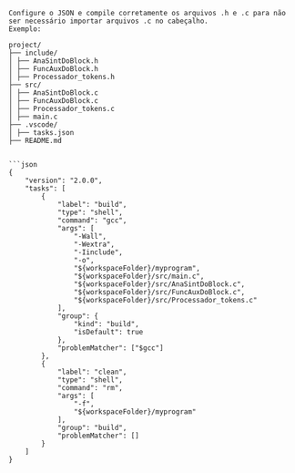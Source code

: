 ```
Configure o JSON e compile corretamente os arquivos .h e .c para não ser necessário importar arquivos .c no cabeçalho.
Exemplo: 

project/
├── include/
│ ├── AnaSintDoBlock.h
│ ├── FuncAuxDoBlock.h
│ ├── Processador_tokens.h
├── src/
│ ├── AnaSintDoBlock.c
│ ├── FuncAuxDoBlock.c
│ ├── Processador_tokens.c
│ ├── main.c
├── .vscode/
│ ├── tasks.json
├── README.md


```json
{
    "version": "2.0.0",
    "tasks": [
        {
            "label": "build",
            "type": "shell",
            "command": "gcc",
            "args": [
                "-Wall",
                "-Wextra",
                "-Iinclude",
                "-o",
                "${workspaceFolder}/myprogram",
                "${workspaceFolder}/src/main.c",
                "${workspaceFolder}/src/AnaSintDoBlock.c",
                "${workspaceFolder}/src/FuncAuxDoBlock.c",
                "${workspaceFolder}/src/Processador_tokens.c"
            ],
            "group": {
                "kind": "build",
                "isDefault": true
            },
            "problemMatcher": ["$gcc"]
        },
        {
            "label": "clean",
            "type": "shell",
            "command": "rm",
            "args": [
                "-f",
                "${workspaceFolder}/myprogram"
            ],
            "group": "build",
            "problemMatcher": []
        }
    ]
} 
